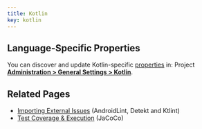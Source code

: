 ```yaml
---
title: Kotlin
key: kotlin
---
```


<!-- static -->
<!-- update_center:kotlin -->
<!-- /static -->


## Language-Specific Properties

You can discover and update Kotlin-specific [properties](/analysis/analysis-parameters/) in:  <!-- sonarcloud -->Project <!-- /sonarcloud -->**[Administration > General Settings > Kotlin](/#sonarqube-admin#/admin/settings?category=kotlin)**.

## Related Pages
* [Importing External Issues](/analysis/external-issues/) (AndroidLint, Detekt and Ktlint)
* [Test Coverage & Execution](/analysis/coverage/) (JaCoCo)

